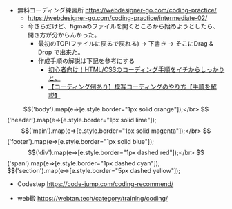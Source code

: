 - 無料コーディング練習所
<https://webdesigner-go.com/coding-practice/>
  - <https://webdesigner-go.com/coding-practice/intermediate-02/>
  - 今さらだけど、figmaのファイルを開くところから始めようとしたら、開き方が分からんかった。
    - 最初のTOP(ファイルに戻るで戻れる) → 下書き → そこにDrag & Drop で出来た。
    - 作成手順の解説は下記を参考にする
      - [初心者向け！HTML/CSSのコーディング手順をイチからしっかりと。](https://www.webcreatorbox.com/blog/html-css-coding-steps)
      - [【コーディング例あり】模写コーディングのやり方【手順を解説】](https://code-jump.com/coding-step/)

$$('body').map(e=>[e.style.border="1px solid orange"]);</br>
$$('header').map(e=>[e.style.border="1px solid lime"]);</br>
$$('main').map(e=>[e.style.border="1px solid magenta"]);</br>
$$('footer').map(e=>[e.style.border="1px solid blue"]);</br>
$$('div').map(e=>[e.style.border="1px dashed red"]);</br>
$$('span').map(e=>[e.style.border="1px dashed cyan"]);</br>
$$('section').map(e=>[e.style.border="5px dashed yellow"]);</br>

- Codestep
<https://code-jump.com/coding-recommend/>

- web鍛
<https://webtan.tech/category/training/coding/>

